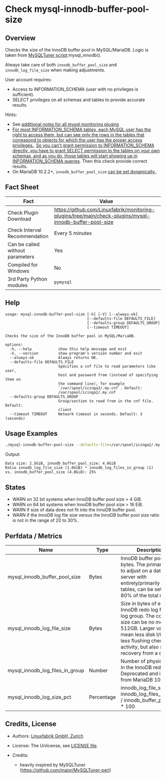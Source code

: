 # Check mysql-innodb-buffer-pool-size

## Overview

Checks the size of the InnoDB buffer pool in MySQL/MariaDB. Logic is taken from [MySQLTuner script](https://github.com/major/MySQLTuner-perl):mysql_innodb().

Always take care of both `innodb_buffer_pool_size` and `innodb_log_file_size` when making adjustments.

User account requires:

* Access to INFORMATION_SCHEMA (user with no privileges is sufficient).
* SELECT privileges on all schemas and tables to provide accurate results.

Hints:

* See [additional notes for all mysql monitoring plugins](https://github.com/Linuxfabrik/monitoring-plugins/blob/main/PLUGINS-MYSQL.rst)
* [For most INFORMATION_SCHEMA tables, each MySQL user has the right to access them, but can see only the rows in the tables that correspond to objects for which the user has the proper access privileges.](https://dev.mysql.com/doc/refman/5.7/en/information-schema-introduction.html#information-schema-privileges). [So you can't grant permission to INFORMATION_SCHEMA directly, you have to grant SELECT permission to the tables on your own schemas, and as you do, those tables will start showing up in INFORMATION_SCHEMA queries](https://stackoverflow.com/questions/60499772/cannot-grant-mysql-user-access-to-information-schema-database). Then this check provide correct results.
* On MariaDB 10.2.2+, `innodb_buffer_pool_size` [can be set dynamically.](https://mariadb.com/kb/en/setting-innodb-buffer-pool-size-dynamically/).


## Fact Sheet

| Fact | Value |
|----|----|
| Check Plugin Download                 | <https://github.com/Linuxfabrik/monitoring-plugins/tree/main/check-plugins/mysql-innodb-buffer-pool-size> |
| Check Interval Recommendation         | Every 5 minutes |
| Can be called without parameters      | Yes |
| Compiled for Windows                  | No |
| 3rd Party Python modules              | `pymysql` |


## Help

```text
usage: mysql-innodb-buffer-pool-size [-h] [-V] [--always-ok]
                                     [--defaults-file DEFAULTS_FILE]
                                     [--defaults-group DEFAULTS_GROUP]
                                     [--timeout TIMEOUT]

Checks the size of the InnoDB buffer pool in MySQL/MariaDB.

options:
  -h, --help            show this help message and exit
  -V, --version         show program's version number and exit
  --always-ok           Always returns OK.
  --defaults-file DEFAULTS_FILE
                        Specifies a cnf file to read parameters like user,
                        host and password from (instead of specifying them on
                        the command line), for example
                        `/var/spool/icinga2/.my.cnf`. Default:
                        /var/spool/icinga2/.my.cnf
  --defaults-group DEFAULTS_GROUP
                        Group/section to read from in the cnf file. Default:
                        client
  --timeout TIMEOUT     Network timeout in seconds. Default: 3 (seconds)
```


## Usage Examples

```bash
./mysql-innodb-buffer-pool-size --defaults-file=/var/spool/icinga2/.my.cnf
```

Output:

```text
Data size: 2.5GiB, innodb_buffer_pool_size: 4.0GiB
Ratio innodb_log_file_size (1.0GiB) * innodb_log_files_in_group (1) vs. innodb_buffer_pool_size (4.0GiB): 25%
```


## States

* WARN on 32 bit systems when InnoDB buffer pool size \> 4 GiB.
* WARN on 64 bit systems when InnoDB buffer pool size \> 16 EiB.
* WARN if size of data does not fit into the InnoDB buffer pool.
* WARN if the InnoDB log file size versus the InnoDB buffer pool size ratio is not in the range of 20 to 30%.


## Perfdata / Metrics

| Name | Type | Description |
|----|----|----|
| mysql_innodb_buffer_pool_size | Bytes | InnoDB buffer pool size in bytes. The primary value to adjust on a database server with entirely/primarily InnoDB tables, can be set up to 80% of the total memory. |
| mysql_innodb_log_file_size | Bytes | Size in bytes of each InnoDB redo log file in the log group. The combined size can be no more than 512GB. Larger values mean less disk I/O due to less flushing checkpoint activity, but also slower recovery from a crash. |
| mysql_innodb_log_files_in_group | Number | Number of physical files in the InnoDB redo log. Deprecated and ignored from MariaDB 10.5.2. |
| mysql_innodb_log_size_pct | Percentage | innodb_log_file_size \* innodb_log_files_in_group / innodb_buffer_pool_size \* 100 |


## Credits, License

* Authors: [Linuxfabrik GmbH, Zurich](https://www.linuxfabrik.ch)

* License: The Unlicense, see [LICENSE file](https://unlicense.org/).

* Credits:

    * heavily inspired by MySQLTuner (<https://github.com/major/MySQLTuner-perl>)
